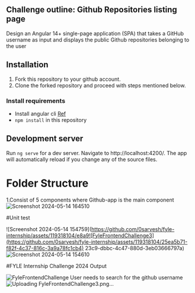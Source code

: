 ## Challenge outline: Github Repositories listing page

Design an Angular 14+ single-page application (SPA) that takes a GitHub username as input and displays the public Github repositories belonging to the user

## Installation

1. Fork this repository to your github account.
2. Clone the forked repository and proceed with steps mentioned below.

### Install requirements
* Install angular cli [Ref](https://angular.io/cli)
* `npm install` in this repository 

## Development server

Run `ng serve` for a dev server. Navigate to http://localhost:4200/. The app will automatically reload if you change any of the source files.

# Folder Structure
1.Consist of 5 components where Github-app is the main component
![Screenshot 2024-05-14 164510](https://github.com/0sarvesh/fyle-internship/assets/119318104/f21a0bfd-e06b-4932-93e5-d003969b533f)

#Unit test 

![Screenshot 2024-05-14 154759](https://github.com/0sarvesh/fyle-internship/assets/119318104/e8a9![FyleFrontendChallenge3](https://github.com/0sarvesh/fyle-internship/assets/119318104/25ea5b71-f82f-4c37-816c-3a9a78fc1cb4)
23c9-dbbc-4c47-880d-3eb03666797a)
![Screenshot 2024-05-14 154610](https://github.com/0sarvesh/fyle-internship/assets/119318104/1867155f-a3ee-4449-8cef-394847d4bd00)

#FYLE Internship Challenge 2024 Output

![FyleFrontendChallenge](https://github.com/0sarvesh/fyle-internship/assets/119318104/e3ddd97a-f553-4510-a0c5-9bba5721ca99)
User needs to search for the github username![Uploading FyleFrontendChallenge3.png…]()


